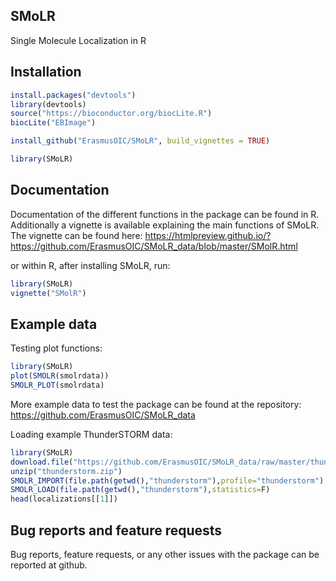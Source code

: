 ## SMoLR
Single Molecule Localization in R  

## Installation
```R
install.packages("devtools")  
library(devtools)  
source("https://bioconductor.org/biocLite.R")  
biocLite("EBImage")  

install_github("ErasmusOIC/SMoLR", build_vignettes = TRUE)

library(SMoLR)  
```

## Documentation
Documentation of the different functions in the package can be found in R. Additionally a vignette is available explaining the main functions of SMoLR.
The vignette can be found here:
https://htmlpreview.github.io/?https://github.com/ErasmusOIC/SMoLR_data/blob/master/SMolR.html

or within R, after installing SMoLR, run:
```R
library(SMoLR)
vignette("SMolR")
```

## Example data
Testing plot functions:
```R
library(SMoLR)
plot(SMOLR(smolrdata))
SMOLR_PLOT(smolrdata)
```
More example data to test the package can be found at the repository: https://github.com/ErasmusOIC/SMoLR_data

Loading example ThunderSTORM data:
```R
library(SMoLR)
download.file("https://github.com/ErasmusOIC/SMoLR_data/raw/master/thunderstorm.zip","thunderstorm.zip")
unzip("thunderstorm.zip")
SMOLR_IMPORT(file.path(getwd(),"thunderstorm"),profile="thunderstorm")
SMOLR_LOAD(file.path(getwd(),"thunderstorm"),statistics=F)
head(localizations[[1]])
```



## Bug reports and feature requests
Bug reports, feature requests, or any other issues with the package can be reported at github.
